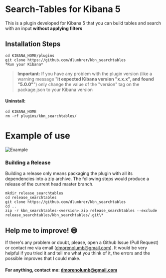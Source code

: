 # Search-Tables for Kibana 5

This is a plugin developed for Kibana 5 that you can build tables and search with an input **without applying filters**


## Installation Steps

```
cd KIBANA_HOME/plugins
git clone https://github.com/dlumbrer/kbn_searchtables
*Run your Kibana*
```
> **Important:** If you have any problem with the plugin version (like a warning message "**it expected Kibana version "x.x.x", and found "5.0.0"**") only change the value of the "version" tag on the package.json to your Kibana version


#### Uninstall:
```
cd KIBANA_HOME
rm -rf plugins/kbn_searchtables/
```


# Example of use

![Example](public/images/search_example.gif)

### Building a Release
Building a release only means packaging the plugin with all its dependencies into a zip archive.
The following steps would produce a release of the current head master branch.
```
mkdir release_searchtables
cd release_searchtables
git clone https://github.com/dlumbrer/kbn_searchtables
cd ..
zip -r kbn_searchtables-<version>.zip release_searchtables --exclude release_searchtables/kbn_searchtables/.git\*
```

## Help me to improve! :smile:

If there's any problem or doubt, please, open a Github Issue (Pull Request) or contact me via email (dmorenolumb@gmail.com). It would be very helpful if you tried it and tell me what you think of it, the errors and the possible improves that I could make.


#### For anything, contact me: dmorenolumb@gmail.com
